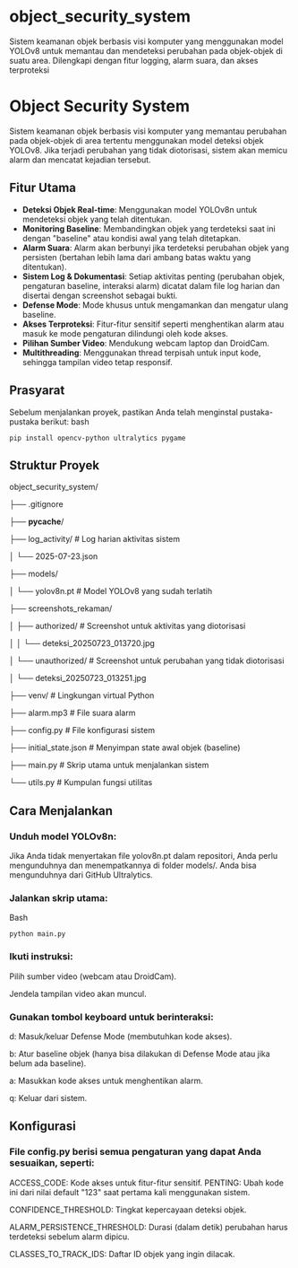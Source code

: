# object_security_system
Sistem keamanan objek berbasis visi komputer yang menggunakan model YOLOv8 untuk memantau dan mendeteksi perubahan pada objek-objek di suatu area. Dilengkapi dengan fitur logging, alarm suara, dan akses terproteksi

# Object Security System

Sistem keamanan objek berbasis visi komputer yang memantau perubahan pada objek-objek di area tertentu menggunakan model deteksi objek YOLOv8. Jika terjadi perubahan yang tidak diotorisasi, sistem akan memicu alarm dan mencatat kejadian tersebut.

## Fitur Utama

- **Deteksi Objek Real-time**: Menggunakan model YOLOv8n untuk mendeteksi objek yang telah ditentukan.
- **Monitoring Baseline**: Membandingkan objek yang terdeteksi saat ini dengan "baseline" atau kondisi awal yang telah ditetapkan.
- **Alarm Suara**: Alarm akan berbunyi jika terdeteksi perubahan objek yang persisten (bertahan lebih lama dari ambang batas waktu yang ditentukan).
- **Sistem Log & Dokumentasi**: Setiap aktivitas penting (perubahan objek, pengaturan baseline, interaksi alarm) dicatat dalam file log harian dan disertai dengan screenshot sebagai bukti.
- **Defense Mode**: Mode khusus untuk mengamankan dan mengatur ulang baseline.
- **Akses Terproteksi**: Fitur-fitur sensitif seperti menghentikan alarm atau masuk ke mode pengaturan dilindungi oleh kode akses.
- **Pilihan Sumber Video**: Mendukung webcam laptop dan DroidCam.
- **Multithreading**: Menggunakan thread terpisah untuk input kode, sehingga tampilan video tetap responsif.

## Prasyarat

Sebelum menjalankan proyek, pastikan Anda telah menginstal pustaka-pustaka berikut:
bash
```
pip install opencv-python ultralytics pygame
```

## Struktur Proyek
object_security_system/

├── .gitignore

├── __pycache__/

├── log_activity/               # Log harian aktivitas sistem

│   └── 2025-07-23.json

├── models/

│   └── yolov8n.pt              # Model YOLOv8 yang sudah terlatih

├── screenshots_rekaman/

│   ├── authorized/             # Screenshot untuk aktivitas yang diotorisasi

│   │   └── deteksi_20250723_013720.jpg

│   └── unauthorized/           # Screenshot untuk perubahan yang tidak diotorisasi

│       └── deteksi_20250723_013251.jpg

├── venv/                       # Lingkungan virtual Python

├── alarm.mp3                   # File suara alarm

├── config.py                   # File konfigurasi sistem

├── initial_state.json          # Menyimpan state awal objek (baseline)

├── main.py                     # Skrip utama untuk menjalankan sistem

└── utils.py                    # Kumpulan fungsi utilitas

## Cara Menjalankan
### Unduh model YOLOv8n:
Jika Anda tidak menyertakan file yolov8n.pt dalam repositori, Anda perlu mengunduhnya dan menempatkannya di folder models/. Anda bisa mengunduhnya dari GitHub Ultralytics.

### Jalankan skrip utama:

Bash
```
python main.py
```
### Ikuti instruksi:

Pilih sumber video (webcam atau DroidCam).

Jendela tampilan video akan muncul.

### Gunakan tombol keyboard untuk berinteraksi:

d: Masuk/keluar Defense Mode (membutuhkan kode akses).

b: Atur baseline objek (hanya bisa dilakukan di Defense Mode atau jika belum ada baseline).

a: Masukkan kode akses untuk menghentikan alarm.

q: Keluar dari sistem.

## Konfigurasi
### File config.py berisi semua pengaturan yang dapat Anda sesuaikan, seperti:

ACCESS_CODE: Kode akses untuk fitur-fitur sensitif. PENTING: Ubah kode ini dari nilai default "123" saat pertama kali menggunakan sistem.

CONFIDENCE_THRESHOLD: Tingkat kepercayaan deteksi objek.

ALARM_PERSISTENCE_THRESHOLD: Durasi (dalam detik) perubahan harus terdeteksi sebelum alarm dipicu.

CLASSES_TO_TRACK_IDS: Daftar ID objek yang ingin dilacak.

